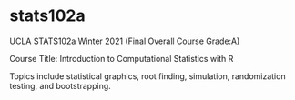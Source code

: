# stats102a

UCLA STATS102a Winter 2021 (Final Overall Course Grade:A)

Course Title: Introduction to Computational Statistics with R

Topics include statistical graphics, root finding, simulation, randomization testing, and bootstrapping.
